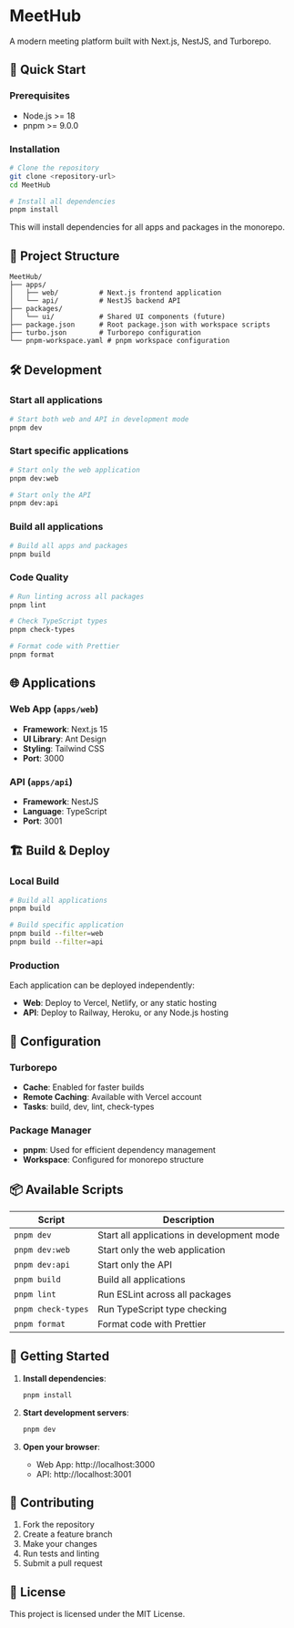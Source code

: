 # MeetHub

A modern meeting platform built with Next.js, NestJS, and Turborepo.

## 🚀 Quick Start

### Prerequisites

- Node.js >= 18
- pnpm >= 9.0.0

### Installation

```bash
# Clone the repository
git clone <repository-url>
cd MeetHub

# Install all dependencies
pnpm install
```

This will install dependencies for all apps and packages in the monorepo.

## 📁 Project Structure

```
MeetHub/
├── apps/
│   ├── web/          # Next.js frontend application
│   └── api/          # NestJS backend API
├── packages/
│   └── ui/           # Shared UI components (future)
├── package.json      # Root package.json with workspace scripts
├── turbo.json        # Turborepo configuration
└── pnpm-workspace.yaml # pnpm workspace configuration
```

## 🛠️ Development

### Start all applications

```bash
# Start both web and API in development mode
pnpm dev
```

### Start specific applications

```bash
# Start only the web application
pnpm dev:web

# Start only the API
pnpm dev:api
```

### Build all applications

```bash
# Build all apps and packages
pnpm build
```

### Code Quality

```bash
# Run linting across all packages
pnpm lint

# Check TypeScript types
pnpm check-types

# Format code with Prettier
pnpm format
```

## 🌐 Applications

### Web App (`apps/web`)

- **Framework**: Next.js 15
- **UI Library**: Ant Design
- **Styling**: Tailwind CSS
- **Port**: 3000

### API (`apps/api`)

- **Framework**: NestJS
- **Language**: TypeScript
- **Port**: 3001

## 🏗️ Build & Deploy

### Local Build

```bash
# Build all applications
pnpm build

# Build specific application
pnpm build --filter=web
pnpm build --filter=api
```

### Production

Each application can be deployed independently:

- **Web**: Deploy to Vercel, Netlify, or any static hosting
- **API**: Deploy to Railway, Heroku, or any Node.js hosting

## 🔧 Configuration

### Turborepo

- **Cache**: Enabled for faster builds
- **Remote Caching**: Available with Vercel account
- **Tasks**: build, dev, lint, check-types

### Package Manager

- **pnpm**: Used for efficient dependency management
- **Workspace**: Configured for monorepo structure

## 📦 Available Scripts

| Script             | Description                                |
| ------------------ | ------------------------------------------ |
| `pnpm dev`         | Start all applications in development mode |
| `pnpm dev:web`     | Start only the web application             |
| `pnpm dev:api`     | Start only the API                         |
| `pnpm build`       | Build all applications                     |
| `pnpm lint`        | Run ESLint across all packages             |
| `pnpm check-types` | Run TypeScript type checking               |
| `pnpm format`      | Format code with Prettier                  |

## 🚀 Getting Started

1. **Install dependencies**:

   ```bash
   pnpm install
   ```

2. **Start development servers**:

   ```bash
   pnpm dev
   ```

3. **Open your browser**:
   - Web App: http://localhost:3000
   - API: http://localhost:3001

## 🤝 Contributing

1. Fork the repository
2. Create a feature branch
3. Make your changes
4. Run tests and linting
5. Submit a pull request

## 📄 License

This project is licensed under the MIT License.

